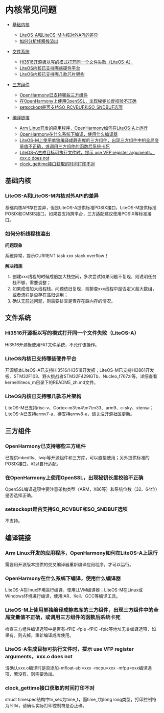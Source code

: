 # 内核常见问题<a name="ZH-CN_TOPIC_0000001169850498"></a>

-   [基础内核](#section263912372168)
    -   [LiteOS-A和LiteOS-M内核对外API的差异](#section447571122918)
    -   [如何分析线程栈溢出](#section8623141711293)

-   [文件系统](#section098519592162)
    -   [Hi3516开源板以写的模式打开同一个文件失败（LiteOS-A）](#section517972255311)
    -   [LiteOS内核已支持哪些硬件平台](#section868413518533)
    -   [LiteOS内核已支持哪几款芯片架构](#section1131661465417)

-   [三方组件](#section971818231178)
    -   [OpenHarmony已支持哪些三方组件](#section74138185411)
    -   [在OpenHarmony上使用OpenSSL，出现秘钥长度校验不正确](#section10564614135516)
    -   [setsockopt是否支持SO\_RCVBUF和SO\_SNDBUF选项](#section2093373215556)

-   [编译链接](#section10955302179)
    -   [Arm Linux开发的应用程序，OpenHarmony如何在LiteOS-A上运行](#section1164175713557)
    -   [OpenHarmony在什么系统下编译，使用什么编译器](#section132287223567)
    -   [LiteOS-M上使用单独编译成静态库的三方组件，出现三方组件中的全局变量值不正确，或调用三方组件的函数后系统卡死](#section15189154225619)
    -   [LiteOS-A生成目标可执行文件时，提示 use  VFP register arguments，xxx.o does not](#section193571012578)
    -   [clock\_gettime接口获取的时间打印不对](#section8973152015717)


## 基础内核<a name="section263912372168"></a>

### LiteOS-A和LiteOS-M内核对外API的差异<a name="section447571122918"></a>

基础内核API存在差异，但是LiteOS-A提供标准POSIX接口，LiteOS-M提供标准POSIX和CMSIS接口。如果要支持跨平台，三方适配建议使用POSIX等标准接口。

### 如何分析线程栈溢出<a name="section8623141711293"></a>

**问题现象**

系统异常，提示CURRENT task xxx stack overflow！

**解决措施**

1.  创建xxx线程的时候成倍加大栈空间，多次尝试如果问题不复现，则说明任务栈不够，需要调整；
2.  如果成倍加大线程栈，问题依旧复现，则排查xxx线程中是否定义超大数组，或者流程是否存在递归调用；
3.  确认无前述问题，则需要排查是否存在踩内存的情况。

## 文件系统<a name="section098519592162"></a>

### Hi3516开源板以写的模式打开同一个文件失败（LiteOS-A）<a name="section517972255311"></a>

Hi3516开源板使用FAT文件系统，不允许该操作。

### LiteOS内核已支持哪些硬件平台<a name="section868413518533"></a>

开源版本LiteOS-A已支持Hi3516/Hi3518开发板；LiteOS-M已支持Hi3861开发板、STM32F103、野火挑战者STM32F429IGTb、Nucleo\_f767zi等，详细查看kernel/liteos\_m目录下的README\_zh.md文件。

### LiteOS内核已支持哪几款芯片架构<a name="section1131661465417"></a>

LiteOS-M已支持risc-v、Cortex-m3\\m4\\m7\\m33、arm9、c-sky、xtensa；LiteOS-A已支持armv7-a，待支持armv8-a，请关注开源社区更新。

## 三方组件<a name="section971818231178"></a>

### OpenHarmony已支持哪些三方组件<a name="section74138185411"></a>

已提供mbedtls、lwip等开源组件和三方库，可以直接使用；另外提供标准的POSIX接口，可以自行适配。

### 在OpenHarmony上使用OpenSSL，出现秘钥长度校验不正确<a name="section10564614135516"></a>

OpenSSL编译选项中要注意架构类型（ARM，X86等）和系统位数（32、64位）是否选择正确。

### setsockopt是否支持SO\_RCVBUF和SO\_SNDBUF选项<a name="section2093373215556"></a>

不支持。

## 编译链接<a name="section10955302179"></a>

### Arm Linux开发的应用程序，OpenHarmony如何在LiteOS-A上运行<a name="section1164175713557"></a>

需要用开源版本提供的交叉编译器重新编译应用程序，才可以运行。

### OpenHarmony在什么系统下编译，使用什么编译器<a name="section132287223567"></a>

LiteOS-A在linux环境进行编译，使用LLVM编译器；LiteOS-M在Linux或Windows环境进行编译，使用IAR、Keil、GCC等编译工具。

### LiteOS-M上使用单独编译成静态库的三方组件，出现三方组件中的全局变量值不正确，或调用三方组件的函数后系统卡死<a name="section15189154225619"></a>

检查三方组件编译选项中是否有-fPIE -fpie -fPIC -fpic等地址无关编译选项，如果有，则去掉，重新编译成库使用。

### LiteOS-A生成目标可执行文件时，提示 use  VFP register arguments，xxx.o does not<a name="section193571012578"></a>

请确认xxx.o编译时是否添加-mfloat-abi=xxx -mcpu=xxx -mfpu=xxx编译选项，若没有，则需要添加。

### clock\_gettime接口获取的时间打印不对<a name="section8973152015717"></a>

struct timespec结构中tv\_sec为time\_t，而time\_t为long long类型，打印控制符为%lld，请确认实际打印控制符是否正确。


